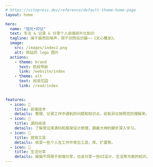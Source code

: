 ```yaml
---
# https://vitepress.dev/reference/default-theme-home-page
layout: home

hero:
  name: "拾光•印记"
  text: 专注 & 记录 & 分享个人前端碎片化知识
  tagline: 操千曲而后晓声，观千剑而后识器——《文心雕龙》。
  image:
    src: /images/index1.png
    alt: 网站的 logo 图片
  actions:
    - theme: brand
      text: 前段导航
      link: /website/index
    - theme: alt
      text: 阅读花园
      link: /read/index

      
features:
  - icon: 🧭
    title: 前端技术
    details: 整理、记录工作中遇到的问题和知识点，如有异议按照您的理解来。
  - icon: 📖
    title: 源码阅读
    details: 了解常见库源码和框架设计原理，跟着大神的脚步深入学习。
  - icon: 🧰
    title: 提效工具
    details: 收录一些个人在工作中常见工具，库、扩展等。
  - icon: 🎨
    title: 生活分享
    details: 猫猫不局限于前端分享，也会分享一些UI设计、生活等方面的知识。
---
```

